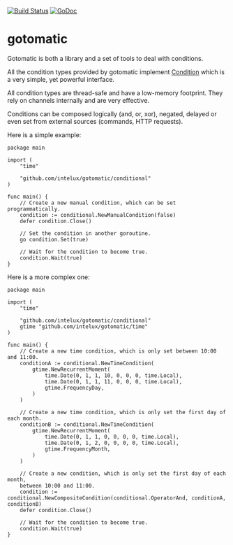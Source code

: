 [![Build Status](https://travis-ci.org/intelux/gotomatic.svg?branch=master)](https://travis-ci.org/intelux/gotomatic)
[![GoDoc](https://godoc.org/github.com/intelux/gotomatic?status.svg)](https://godoc.org/github.com/intelux/gotomatic)

# gotomatic

Gotomatic is both a library and a set of tools to deal with conditions.

All the condition types provided by gotomatic implement
[Condition](https://godoc.org/github.com/intelux/gotomatic/conditional#Condition)
which is a very simple, yet powerful interface.

All condition types are thread-safe and have a low-memory footprint. They rely
on channels internally and are very effective.

Conditions can be composed logically (and, or, xor), negated, delayed or even
set from external sources (commands, HTTP requests).

Here is a simple example:

```
package main

import (
	"time"

	"github.com/intelux/gotomatic/conditional"
)

func main() {
	// Create a new manual condition, which can be set programmatically.
	condition := conditional.NewManualCondition(false)
	defer condition.Close()

	// Set the condition in another goroutine.
	go condition.Set(true)

	// Wait for the condition to become true.
	condition.Wait(true)
}
```

Here is a more complex one:

```
package main

import (
	"time"

	"github.com/intelux/gotomatic/conditional"
	gtime "github.com/intelux/gotomatic/time"
)

func main() {
	// Create a new time condition, which is only set between 10:00 and 11:00.
	conditionA := conditional.NewTimeCondition(
		gtime.NewRecurrentMoment(
			time.Date(0, 1, 1, 10, 0, 0, 0, time.Local),
			time.Date(0, 1, 1, 11, 0, 0, 0, time.Local),
			gtime.FrequencyDay,
		)
	)

	// Create a new time condition, which is only set the first day of each month.
	conditionB := conditional.NewTimeCondition(
		gtime.NewRecurrentMoment(
			time.Date(0, 1, 1, 0, 0, 0, 0, time.Local),
			time.Date(0, 1, 2, 0, 0, 0, 0, time.Local),
			gtime.FrequencyMonth,
		)
	)

	// Create a new condition, which is only set the first day of each month,
	between 10:00 and 11:00.
	condition := conditional.NewCompositeCondition(conditional.OperatorAnd, conditionA, conditionB)
	defer condition.Close()

	// Wait for the condition to become true.
	condition.Wait(true)
}
```
